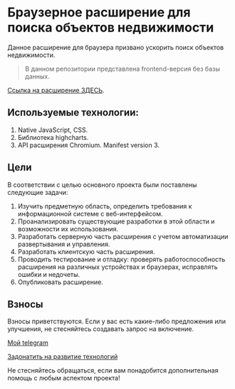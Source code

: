 # Браузерное расширение для поиска объектов недвижимости

Данное расширение для браузера призвано ускорить поиск объектов недвижимости. 
> В данном репозитории представлена frontend-версия без базы данных.

[Ссылка на расширение ЗДЕСЬ](https://chromewebstore.google.com/detail/realtyradar-%D0%BF%D1%80%D0%BE%D0%B2%D0%B5%D1%80%D0%BA%D0%B0-%D0%BD%D0%B5%D0%B4%D0%B2/ghnhdedmpnflomdgjheppohppokjlacp?hl=ru&utm_source=ext_sidebar).

## Используемые технологии:
1. Native JavaScript, CSS.
2. Библиотека highcharts.
3. API расширения Chromium. Manifest version 3.

## Цели
В соответствии с целью основного проекта были поставлены следующие задачи:

1. Изучить предметную область, определить требования к информационной системе с веб-интерфейсом.
2. Проанализировать существующие разработки в этой области и возможности их использования.
3. Разработать серверную часть расширения с учетом автоматизации развертывания и управления.
4. Разработать клиентскую часть расширения.
5. Проводить тестирование и отладку: проверять работоспособность расширения на различных устройствах и браузерах, исправлять ошибки и недочеты.
6. Опубликовать расширение.

## Взносы
Взносы приветствуются. Если у вас есть какие-либо предложения или улучшения, не стесняйтесь создавать запрос на включение.

[Мой telegram](https://t.me/Yakipoly)

[Задонатить на развитие технологий](https://messenger.online.sberbank.ru/sl/1j9DmBH5HeV92zyXN)

Не стесняйтесь обращаться, если вам понадобится дополнительная помощь с любым аспектом проекта!